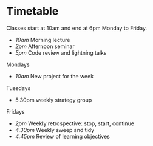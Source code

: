 # Timetable

Classes start at 10am and end at 6pm Monday to Friday. 

* *10am* Morning lecture
* *2pm* Afternoon seminar
* *5pm* Code review and lightning talks

Mondays
* *10am* New project for the week

Tuesdays
* 5.30pm weekly strategy group

Fridays
* *2pm* Weekly retrospective: stop, start, continue
* *4.30pm* Weekly sweep and tidy
* *4.45pm* Review of learning objectives



